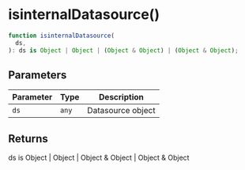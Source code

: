 # isinternalDatasource()

```ts
function isinternalDatasource(
  ds,
): ds is Object | Object | (Object & Object) | (Object & Object);
```

## Parameters

| Parameter | Type  | Description       |
| --------- | ----- | ----------------- |
| `ds`      | `any` | Datasource object |

## Returns

ds is Object \| Object \| Object & Object \| Object & Object
